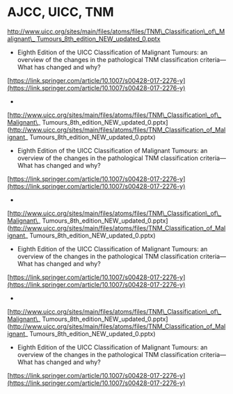 # AJCC, UICC, TNM

[http://www.uicc.org/sites/main/files/atoms/files/TNM\_Classification\_of\_Malignant\_ Tumours\_8th\_edition\_NEW\_updated\_0.pptx](http://www.uicc.org/sites/main/files/atoms/files/TNM_Classification_of_Malignant_%20Tumours_8th_edition_NEW_updated_0.pptx)

* Eighth Edition of the UICC Classification of Malignant Tumours: an overview of the changes in the pathological TNM classification criteria—What has changed and why?

[https://link.springer.com/article/10.1007/s00428-017-2276-y](https://link.springer.com/article/10.1007/s00428-017-2276-y)

*  

[http://www.uicc.org/sites/main/files/atoms/files/TNM\_Classification\_of\_Malignant\_ Tumours\_8th\_edition\_NEW\_updated\_0.pptx](http://www.uicc.org/sites/main/files/atoms/files/TNM_Classification_of_Malignant_ Tumours_8th_edition_NEW_updated_0.pptx)

* Eighth Edition of the UICC Classification of Malignant Tumours: an overview of the changes in the pathological TNM classification criteria—What has changed and why?

[https://link.springer.com/article/10.1007/s00428-017-2276-y](https://link.springer.com/article/10.1007/s00428-017-2276-y)

*  

[http://www.uicc.org/sites/main/files/atoms/files/TNM\_Classification\_of\_Malignant\_ Tumours\_8th\_edition\_NEW\_updated\_0.pptx](http://www.uicc.org/sites/main/files/atoms/files/TNM_Classification_of_Malignant_ Tumours_8th_edition_NEW_updated_0.pptx)

* Eighth Edition of the UICC Classification of Malignant Tumours: an overview of the changes in the pathological TNM classification criteria—What has changed and why?

[https://link.springer.com/article/10.1007/s00428-017-2276-y](https://link.springer.com/article/10.1007/s00428-017-2276-y)

*  

[http://www.uicc.org/sites/main/files/atoms/files/TNM\_Classification\_of\_Malignant\_ Tumours\_8th\_edition\_NEW\_updated\_0.pptx](http://www.uicc.org/sites/main/files/atoms/files/TNM_Classification_of_Malignant_ Tumours_8th_edition_NEW_updated_0.pptx)

* Eighth Edition of the UICC Classification of Malignant Tumours: an overview of the changes in the pathological TNM classification criteria—What has changed and why?

[https://link.springer.com/article/10.1007/s00428-017-2276-y](https://link.springer.com/article/10.1007/s00428-017-2276-y)


